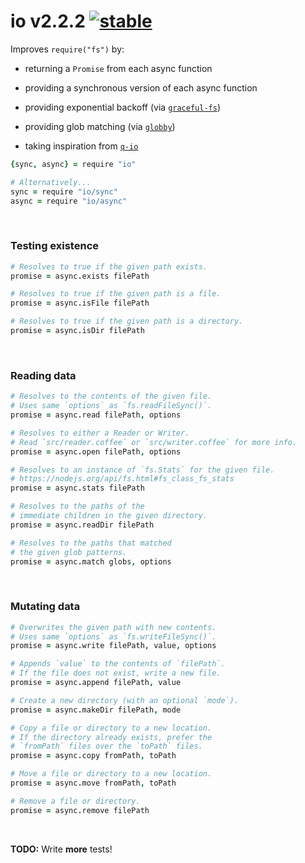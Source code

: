
# io v2.2.2 [![stable](http://badges.github.io/stability-badges/dist/stable.svg)](http://github.com/badges/stability-badges)

Improves `require("fs")` by:

- returning a `Promise` from each async function

- providing a synchronous version of each async function

- providing exponential backoff (via [`graceful-fs`](https://github.com/isaacs/node-graceful-fs))

- providing glob matching (via [`globby`](https:))

- taking inspiration from [`q-io`](https://github.com/kriskowal/q-io)

```coffee
{sync, async} = require "io"

# Alternatively...
sync = require "io/sync"
async = require "io/async"
```

&nbsp;

### Testing existence

```coffee
# Resolves to true if the given path exists.
promise = async.exists filePath

# Resolves to true if the given path is a file.
promise = async.isFile filePath

# Resolves to true if the given path is a directory.
promise = async.isDir filePath
```

&nbsp;

### Reading data

```coffee
# Resolves to the contents of the given file.
# Uses same `options` as `fs.readFileSync()`.
promise = async.read filePath, options

# Resolves to either a Reader or Writer.
# Read `src/reader.coffee` or `src/writer.coffee` for more info.
promise = async.open filePath, options

# Resolves to an instance of `fs.Stats` for the given file.
# https://nodejs.org/api/fs.html#fs_class_fs_stats
promise = async.stats filePath

# Resolves to the paths of the
# immediate children in the given directory.
promise = async.readDir filePath

# Resolves to the paths that matched
# the given glob patterns.
promise = async.match globs, options
```

&nbsp;

### Mutating data

```coffee
# Overwrites the given path with new contents.
# Uses same `options` as `fs.writeFileSync()`.
promise = async.write filePath, value, options

# Appends `value` to the contents of `filePath`.
# If the file does not exist, write a new file.
promise = async.append filePath, value

# Create a new directory (with an optional `mode`).
promise = async.makeDir filePath, mode

# Copy a file or directory to a new location.
# If the directory already exists, prefer the
# `fromPath` files over the `toPath` files.
promise = async.copy fromPath, toPath

# Move a file or directory to a new location.
promise = async.move fromPath, toPath

# Remove a file or directory.
promise = async.remove filePath
```

&nbsp;

**TODO:** Write **more** tests!
